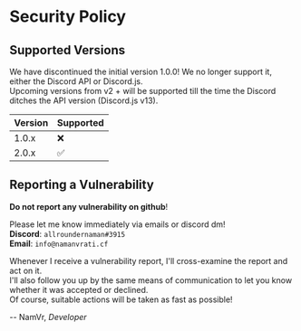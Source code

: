 # Security Policy

## Supported Versions

We have discontinued the initial version 1.0.0! We no longer support it, either the Discord API or Discord.js. <br>
Upcoming versions from v2 + will be supported till the time the Discord ditches the API version (Discord.js v13). <br>

| Version | Supported          |
| ------- | ------------------ |
| 1.0.x   | :x:                |
| 2.0.x   | :white_check_mark: |

## Reporting a Vulnerability

**Do not report any vulnerability on github**!

Please let me know immediately via emails or discord dm! <br>
**Discord**: `allroundernaman#3915` <br>
**Email**: `info@namanvrati.cf` <br>

Whenever I receive a vulnerability report, I'll cross-examine the report and act on it. <br>
I'll also follow you up by the same means of communication to let you know whether it was accepted or declined. <br>
Of course, suitable actions will be taken as fast as possible! <br>

-- NamVr, _Developer_
